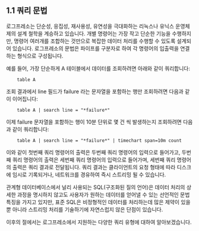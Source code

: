 ## 1.1 쿼리 문법

로그프레소는 단순성, 응집성, 재사용성, 유연성을 극대화하는 리눅스나 유닉스 운영체제의 설계 철학을 계승하고 있습니다. 개별 명령어는 가장 작고 단순한 기능을 수행하지만, 명령어 여러개를 조합하는 것만으로 복잡한 데이터 처리를 수행할 수 있도록 설계되어 있습니다. 로그프레소의 문법은 파이프를 구분자로 하여 각 명령어의 입출력을 연결하는 형식으로 구성됩니다.

예를 들어, 가장 단순하게 A 테이블에서 데이터를 조회하려면 아래와 같이 쿼리합니다:

~~~~
	table A
~~~~

조회 결과에서 line 필드가 failure 라는 문자열을 포함하는 행만 조회하려면 다음과 같이 이어집니다:

~~~~
	table A | search line = "*failure*"
~~~~

이제 failure 문자열을 포함하는 행이 10분 단위로 몇 건 씩 발생하는지 조회하려면 다음과 같이 쿼리합니다:

~~~~
	table A | search line = "*failure*" | timechart span=10m count
~~~~

이와 같이 첫번째 쿼리 명령어의 출력은 두번째 쿼리 명령어의 입력으로 들어가고, 두번째 쿼리 명령어의 출력은 세번째 쿼리 명령어의 입력으로 들어가며, 세번째 쿼리 명령어의 출력은 쿼리 결과로 전달됩니다. 쿼리 결과는 클라이언트의 요청 형태에 따라 디스크에 임시로 기록되거나, 네트워크를 경유하여 즉시 스트리밍 될 수 있습니다.

관계형 데이터베이스에서 널리 사용되는 SQL(구조화된 질의 언어)은 데이터 처리의 상세한 과정을 명시하지 않고도 사용자가 원하는 데이터를 얻어낼 수 있는 선언적인 문법 특징을 가지고 있지만, 표준 SQL은 비정형적인 데이터를 처리하는데 많은 제약이 있을 뿐 아니라 스트리밍 처리를 기술하기에 자연스럽지 않은 단점이 있습니다.

이후의 절에서는 로그프레소에서 지원하는 다양한 쿼리 유형에 대하여 알아보겠습니다.

